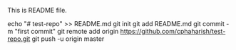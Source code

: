 This is README file. 

echo "# test-repo" >> README.md
git init
git add README.md
git commit -m "first commit"
git remote add origin https://github.com/cphaharish/test-repo.git
git push -u origin master